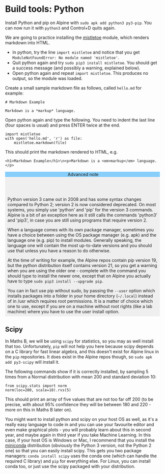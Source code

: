 # Build tools: Python

Install Python and pip on Alpine with `sudo apk add python3 py3-pip`. You can now run it with `python3` and Control+D quits again.

We are going to practice installing the [mistletoe](https://github.com/miyuchina/mistletoe) module, which renders markdown into HTML.

  - In python, try the line `import mistletoe` and notice that you get `ModuleNotFoundError: No module named 'mistletoe'`. 
  - Quit python again and try `sudo pip3 install mistletoe`. You should get a success message (and possibly a warning, explained below).
  - Open python again and repeat `import mistletoe`. This produces no output, so the module was loaded.

Create a small sample markdown file as follows, called `hello.md` for example:

    # Markdown Example

    Markdown is a *markup* language.

Open python again and type the following. You need to indent the last line (four spaces is usual) and press ENTER twice at the end.

    import mistletoe
    with open('hello.md', 'r') as file:
        mistletoe.markdown(file)

This should print the markdown rendered to HTML, e.g.

    <h1>Markdown Example</h1>\n<p>Markdown is a <em>markup</em> language.</p>


<style>
div.container { padding: 0; background-color: #efefef; }
div.advanced header { background-color: lightskyblue;   padding-left: 0.5ex; }
span.advanced-title::before { content: "Advanced note" }
div.container-content { padding: 1ex; }
div.container-content :first-child { margin-top: 0; }
div.container-content :last-child { margin-bottom: 0; }
</style>
<div class="advanced container">
<header><span class="advanced-title"></span></header>
<div class="container-content">
<p>Python version 3 came out in 2008 and has some syntax changes compared to Python 2; version 2 is now considered deprecated. On most systems, you simply use 'python' and 'pip' for the version 3 commands. Alpine is a bit of an exception here as it still calls the commands 'python3' and 'pip3', in case you are still using programs that require version 2.</p>
<p>When a language comes with its own package manager, sometimes you have a choice between using the OS package manager (e.g. apk) and the language one (e.g. pip) to install modules. Generally speaking, the language one will contain the most up-to-date versions and you should use that unless you have a reason to do otherwise.</p>
<p>At the time of writing for example, the Alpine repos contain pip version 19, but the python distribution itself contains version 21, so you get a warning when you are using the older one - complete with the command you should type to install the newer one, except that on Alpine you actually have to type <code class="language-plaintext">sudo pip3 install --upgrade pip</code>.</p>
<p>
You can in fact use pip without sudo, by passing the <code>--user</code> option which installs packages into a folder in your home directory (<code>~/.local</code>) instead of in /usr which requires root permissions. It is a matter of choice which one to use, except if you are on a machine without root rights (like a lab machine) where you have to use the user install option.
</p>
</div>
</div>

## Scipy

In Maths B, we will be using `scipy` for statistics, so you may as well install that too. Unfortunately, `pip` will not help you here because scipy depends on a C library for fast linear algebra, and this doesn't exist for Alpine linux in the `pip` repositories. It does exist in the Alpine repos though, so `sudo apk add py3-scipy` will install it.

The following commands show if it is correctly installed, by sampling 5 times from a Normal distribution with mean 200 and standard deviation 10:

    from scipy.stats import norm
    norm(loc=200, scale=10).rvs(5)

This should print an array of five values that are not too far off 200 (to be precise, with about 95% confidence they will be between 180 and 220 - more on this in Maths B later on).

You might want to install python and scipy on your host OS as well, as it's a really easy language to code in and you can use your favourite editor and even make graphical plots - you will probably learn about this in second year, and maybe again in third year if you take Machine Learning. In this case, if your host OS is Windows or Mac, I recommend that you install the [miniconda](https://docs.conda.io/en/latest/miniconda.html) distribution (obviously the Python 3 version, not the Python 2 one) so that you can easily install scipy. This gets you two package managers: `conda install scipy` uses the conda one (which can handle the required C library) and `pip` for everything else. For Linux, you can install conda too, or just use the scipy packaged with your distribution.

